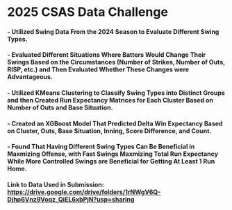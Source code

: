 # 2025 CSAS Data Challenge

#### - Utilized Swing Data From the 2024 Season to Evaluate Different Swing Types.
#### - Evaluated Different Situations Where Batters Would Change Their Swings Based on the Circumstances (Number of Strikes, Number of Outs, RISP, etc.) and Then Evaluated Whether These Changes were Advantageous.
#### - Utilized KMeans Clustering to Classify Swing Types into Distinct Groups and then Created Run Expectancy Matrices for Each Cluster Based on Number of Outs and Base Situation.
#### - Created an XGBoost Model That Predicted Delta Win Expectancy Based on Cluster, Outs, Base Situation, Inning, Score Difference, and Count.
#### - Found That Having Different Swing Types Can Be Beneficial in Maxmizing Offense, with Fast Swings Maxmizing Total Run Expectancy While More Controlled Swings are Beneficial for Getting At Least 1 Run Home.

#### Link to Data Used in Submission: <https://drive.google.com/drive/folders/1rNWgV6Q-Djhp6Vnz9Voqz_QiEL6xbPjN?usp=sharing>
